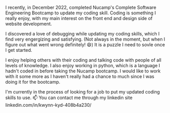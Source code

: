 I recently, in December 2022, completed Nucamp's Complete Software Engineering Bootcamp to update my coding skill.  Coding is something I really enjoy, with my main interest on the front end and design side of website development.  

I discovered a love of debugging while updating my coding skills, which I find very engergizing and satisfying. (Not always in the moment, but when I figure out what went wrong definitely! 😄) It is a puzzle I need to sovle once I get started.

I enjoy helping others with their coding and talking code with people of all levels of knowledge.  I also enjoy working in python, which is a language I hadn't coded in before taking the Nucamp bootcamp.  I would like to work with it some more as I haven't really had a chance to much since I was doing it for the bootcamp.

I'm currently in the process of looking for a job to put my updated coding skills to use.  📫 You can contact me through my linkedin site linkedin.com/in/kwynn-kyd-408b4a230/
